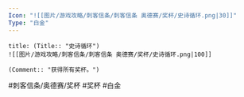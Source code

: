 ```yaml
---
Icon: "![[图片/游戏攻略/刺客信条/刺客信条 奥德赛/奖杯/史诗循环.png|30]]"
Type: "白金"
---
```

```ad-common-platinum-trophy
title: (Title:: "史诗循环")
![[图片/游戏攻略/刺客信条/刺客信条 奥德赛/奖杯/史诗循环.png|100]]

(Comment:: "获得所有奖杯。")
```

#刺客信条/奥德赛/奖杯 #奖杯 #白金
